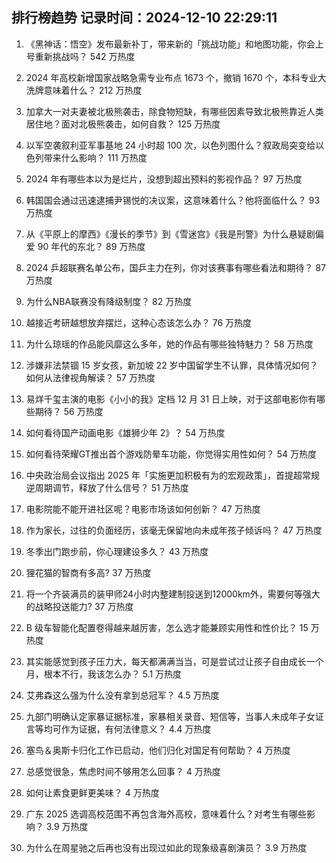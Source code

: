 
## 排行榜趋势 记录时间：2024-12-10 22:29:11
  
  1. 《黑神话：悟空》发布最新补丁，带来新的「挑战功能」和地图功能，你会上号重新挑战吗？ 542 万热度
    
  2. 2024 年高校新增国家战略急需专业布点 1673 个，撤销 1670 个，本科专业大洗牌意味着什么？ 212 万热度
    
  3. 加拿大一对夫妻被北极熊袭击，除食物短缺，有哪些因素导致北极熊靠近人类居住地？面对北极熊袭击，如何自救？ 125 万热度
    
  4. 以军空袭叙利亚军事基地 24 小时超 100 次，以色列图什么？叙政局突变给以色列带来什么影响？ 111 万热度
    
  5. 2024 年有哪些本以为是烂片，没想到超出预料的影视作品？ 97 万热度
    
  6. 韩国国会通过迅速逮捕尹锡悦的决议案，这意味着什么？他将面临什么？ 93 万热度
    
  7. 从《平原上的摩西》《漫长的季节》到《雪迷宫》《我是刑警》为什么悬疑剧偏爱 90 年代的东北？ 89 万热度
    
  8. 2024 乒超联赛名单公布，国乒主力在列，你对该赛事有哪些看法和期待？ 87 万热度
    
  9. 为什么NBA联赛没有降级制度？ 82 万热度
    
  10. 越接近考研越想放弃摆烂，这种心态该怎么办？ 76 万热度
    
  11. 为什么琼瑶的作品能风靡这么多年，她的作品有哪些独特魅力？ 58 万热度
    
  12. 涉嫌非法禁锢 15 岁女孩，新加坡 22 岁中国留学生不认罪，具体情况如何？如何从法律视角解读？ 57 万热度
    
  13. 易烊千玺主演的电影《小小的我》定档 12 月 31 日上映，对于这部电影你有哪些期待？ 56 万热度
    
  14. 如何看待国产动画电影《雄狮少年 2》？ 54 万热度
    
  15. 如何看待荣耀GT推出首个游戏防晕车功能，你觉得实用性如何？ 54 万热度
    
  16. 中央政治局会议指出 2025 年「实施更加积极有为的宏观政策」，首提超常规逆周期调节，释放了什么信号？ 51 万热度
    
  17. 电影院能不能开进社区呢？电影市场该如何创新？ 47 万热度
    
  18. 作为家长，过往的负面经历，该毫无保留地向未成年孩子倾诉吗？ 47 万热度
    
  19. 冬季出门跑步前，你心理建设多久？ 43 万热度
    
  20. 狸花猫的智商有多高? 37 万热度
    
  21. 将一个齐装满员的装甲师24小时内整建制投送到12000km外，需要何等强大的战略投送能力? 37 万热度
    
  22. B 级车智能化配置卷得越来越厉害，怎么选才能兼顾实用性和性价比？ 15 万热度
    
  23. 其实能感觉到孩子压力大，每天都满满当当，可是尝试过让孩子自由成长一个月，根本不行，我该怎么办？ 5.1 万热度
    
  24. 艾弗森这么强为什么没有拿到总冠军？ 4.5 万热度
    
  25. 九部门明确认定家暴证据标准，家暴相关录音、短信等，当事人未成年子女证言等均可作为证据，有何法律意义？ 4.4 万热度
    
  26. 塞鸟＆奥斯卡归化工作已启动，他们归化对国足有何帮助？ 4 万热度
    
  27. 总感觉很急，焦虑时间不够用怎么回事？ 4 万热度
    
  28. 如何让素食更鲜更美味？ 4 万热度
    
  29. 广东 2025 选调高校范围不再包含海外高校，意味着什么？对考生有哪些影响？ 3.9 万热度
    
  30. 为什么在周星驰之后再也没有出现过如此的现象级喜剧演员？ 3.9 万热度
    